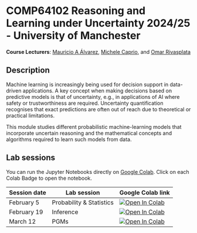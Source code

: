 # COMP64102 Reasoning and Learning under Uncertainty 2024/25 - University of Manchester

**Course Lecturers**: [Mauricio A Álvarez](https://maalvarezl.github.io/), [Michele Caprio](https://michelecaprio.wixsite.com/caprio), and [Omar Rivasplata](https://personalpages.manchester.ac.uk/staff/omar.rivasplata/)

## Description

Machine learning is increasingly being used for decision support in data-driven applications. A key concept when making decisions based on predictive models is that of uncertainty, e.g., in applications of AI where safety or trustworthiness are required. Uncertainty quantification recognises that exact predictions are often out of reach due to theoretical or practical limitations.  ​ 

​This module studies different probabilistic machine-learning models that incorporate uncertain reasoning and the mathematical concepts and algorithms required to learn such models from data.
​
## Lab sessions

You can run the Jupyter Notebooks directly on [Google Colab](https://colab.research.google.com/notebooks/intro.ipynb?utm_source=scs-index). Click on each Colab Badge to open the notebook.

| Session date |      Lab session        |  Google Colab link |
|--------------------|----------------|---------------|
|     February 5               |Probability & Statistics  |  [![Open In Colab](https://colab.research.google.com/assets/colab-badge.svg)](https://colab.research.google.com/github/m-caprio/COMP64102-Reasoning-and-Learning-under-Uncertainty-Module/blob/main/New%20Lab%201.ipynb)|
|     February 19               |Inference  |  [![Open In Colab](https://colab.research.google.com/assets/colab-badge.svg)](https://colab.research.google.com/github/m-caprio/COMP64102-Reasoning-and-Learning-under-Uncertainty-Module/blob/main/New_Lab_2_Inference.ipynb)|
|     March 12               |PGMs  |  [![Open In Colab](https://colab.research.google.com/assets/colab-badge.svg)](https://colab.research.google.com/github/maalvarezl/COMP64102-Reasoning-and-Learning-under-Uncertainty-Module/blob/main/New_Lab_3_PGM.ipynb)|
